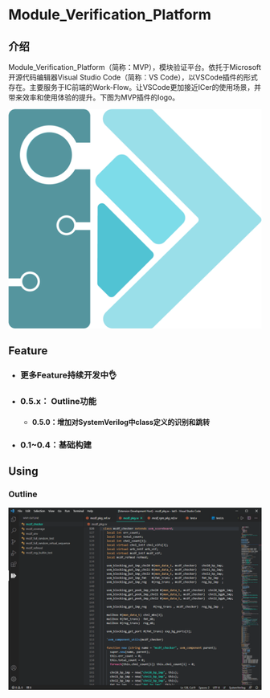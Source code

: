 # Module_Verification_Platform

## 介绍
​	Module_Verification_Platform（简称：MVP），模块验证平台。依托于Microsoft开源代码编辑器Visual Studio Code（简称：VS Code），以VSCode插件的形式存在。主要服务于IC前端的Work-Flow。让VSCode更加接近ICer的使用场景，并带来效率和使用体验的提升。下图为MVP插件的logo。

<img src="md_src/logo/mvp_logo.png" /> 

## Feature

- ### 更多Feature持续开发中👌

- ### 0.5.x： Outline功能

  - #### 0.5.0：增加对SystemVerilog中class定义的识别和跳转

- ### 0.1~0.4：基础构建

## Using

### Outline

<img src="md_src/outline/outline_class.gif"/> 
